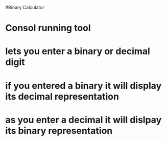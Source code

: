 #Binary Calculator

# Consol running tool
# lets you enter a binary or decimal digit
# if you entered a binary it will display its decimal representation
# as you enter a decimal it will dislpay its binary representation
